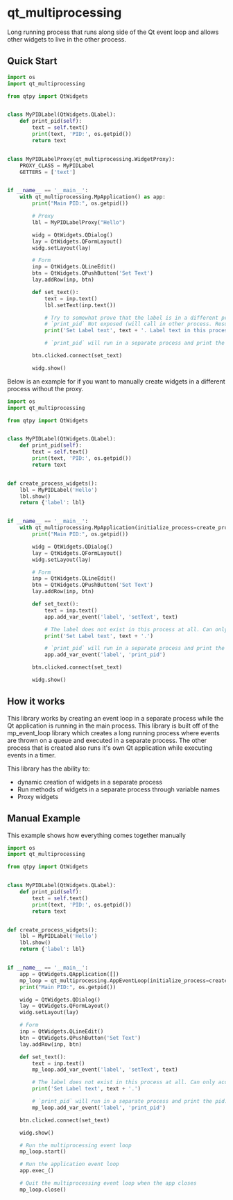 # qt_multiprocessing

Long running process that runs along side of the Qt event loop and allows other widgets to live in the other process.

## Quick Start

```python
import os
import qt_multiprocessing

from qtpy import QtWidgets


class MyPIDLabel(QtWidgets.QLabel):
    def print_pid(self):
        text = self.text()
        print(text, 'PID:', os.getpid())
        return text


class MyPIDLabelProxy(qt_multiprocessing.WidgetProxy):
    PROXY_CLASS = MyPIDLabel
    GETTERS = ['text']


if __name__ == '__main__':
    with qt_multiprocessing.MpApplication() as app:
        print("Main PID:", os.getpid())

        # Proxy
        lbl = MyPIDLabelProxy("Hello")

        widg = QtWidgets.QDialog()
        lay = QtWidgets.QFormLayout()
        widg.setLayout(lay)

        # Form
        inp = QtWidgets.QLineEdit()
        btn = QtWidgets.QPushButton('Set Text')
        lay.addRow(inp, btn)

        def set_text():
            text = inp.text()
            lbl.setText(inp.text())

            # Try to somewhat prove that the label is in a different process.
            # `print_pid` Not exposed (will call in other process. Result will be None)
            print('Set Label text', text + '. Label text in this process', lbl.print_pid())

            # `print_pid` will run in a separate process and print the pid.

        btn.clicked.connect(set_text)

        widg.show()
```

Below is an example for if you want to manually create widgets in a different process without the proxy.

```python
import os
import qt_multiprocessing

from qtpy import QtWidgets


class MyPIDLabel(QtWidgets.QLabel):
    def print_pid(self):
        text = self.text()
        print(text, 'PID:', os.getpid())
        return text


def create_process_widgets():
    lbl = MyPIDLabel('Hello')
    lbl.show()
    return {'label': lbl}


if __name__ == '__main__':
    with qt_multiprocessing.MpApplication(initialize_process=create_process_widgets) as app:
        print("Main PID:", os.getpid())

        widg = QtWidgets.QDialog()
        lay = QtWidgets.QFormLayout()
        widg.setLayout(lay)

        # Form
        inp = QtWidgets.QLineEdit()
        btn = QtWidgets.QPushButton('Set Text')
        lay.addRow(inp, btn)

        def set_text():
            text = inp.text()
            app.add_var_event('label', 'setText', text)

            # The label does not exist in this process at all. Can only access by string names
            print('Set Label text', text + '.')

            # `print_pid` will run in a separate process and print the pid.
            app.add_var_event('label', 'print_pid')

        btn.clicked.connect(set_text)

        widg.show()
```

## How it works

This library works by creating an event loop in a separate process while the Qt application is running in the main 
process. This library is built off of the mp_event_loop library which creates a long running process where events are
thrown on a queue and executed in a separate process. The other process that is created also runs it's own Qt 
application while executing events in a timer.

This library has the ability to:
  * dynamic creation of widgets in a separate process
  * Run methods of widgets in a separate process through variable names
  * Proxy widgets
  

## Manual Example

This example shows how everything comes together manually

```python
import os
import qt_multiprocessing

from qtpy import QtWidgets


class MyPIDLabel(QtWidgets.QLabel):
    def print_pid(self):
        text = self.text()
        print(text, 'PID:', os.getpid())
        return text


def create_process_widgets():
    lbl = MyPIDLabel('Hello')
    lbl.show()
    return {'label': lbl}


if __name__ == '__main__':
    app = QtWidgets.QApplication([])
    mp_loop = qt_multiprocessing.AppEventLoop(initialize_process=create_process_widgets)
    print("Main PID:", os.getpid())

    widg = QtWidgets.QDialog()
    lay = QtWidgets.QFormLayout()
    widg.setLayout(lay)

    # Form
    inp = QtWidgets.QLineEdit()
    btn = QtWidgets.QPushButton('Set Text')
    lay.addRow(inp, btn)

    def set_text():
        text = inp.text()
        mp_loop.add_var_event('label', 'setText', text)

        # The label does not exist in this process at all. Can only access by string names
        print('Set Label text', text + '.')

        # `print_pid` will run in a separate process and print the pid.
        mp_loop.add_var_event('label', 'print_pid')

    btn.clicked.connect(set_text)

    widg.show()

    # Run the multiprocessing event loop
    mp_loop.start()

    # Run the application event loop
    app.exec_()

    # Quit the multiprocessing event loop when the app closes
    mp_loop.close()
```
